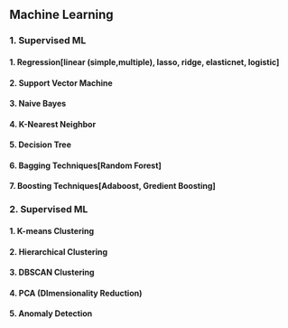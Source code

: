 <h2> Machine Learning </h2>

<h3> 1. Supervised ML </h3>

<h4> 1. Regression[linear (simple,multiple), lasso, ridge, elasticnet, logistic] </h4>
<h4> 2. Support Vector Machine </h4>
<h4> 3. Naive Bayes </h4>
<h4> 4. K-Nearest Neighbor </h4>
<h4> 5. Decision Tree </h4>
<h4> 6. Bagging Techniques[Random Forest] </h4>
<h4> 7. Boosting Techniques[Adaboost, Gredient Boosting] </h4>

<h3> 2. Supervised ML </h3>

<h4> 1. K-means Clustering </h4>
<h4> 2. Hierarchical Clustering </h4>
<h4> 3. DBSCAN Clustering </h4>
<h4> 4. PCA (DImensionality Reduction) </h4>
<h4> 5. Anomaly Detection </h4>
